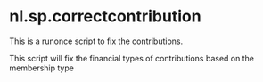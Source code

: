 # nl.sp.correctcontribution

This is a runonce script to fix the contributions. 

This script will fix the financial types of contributions based on the membership type
